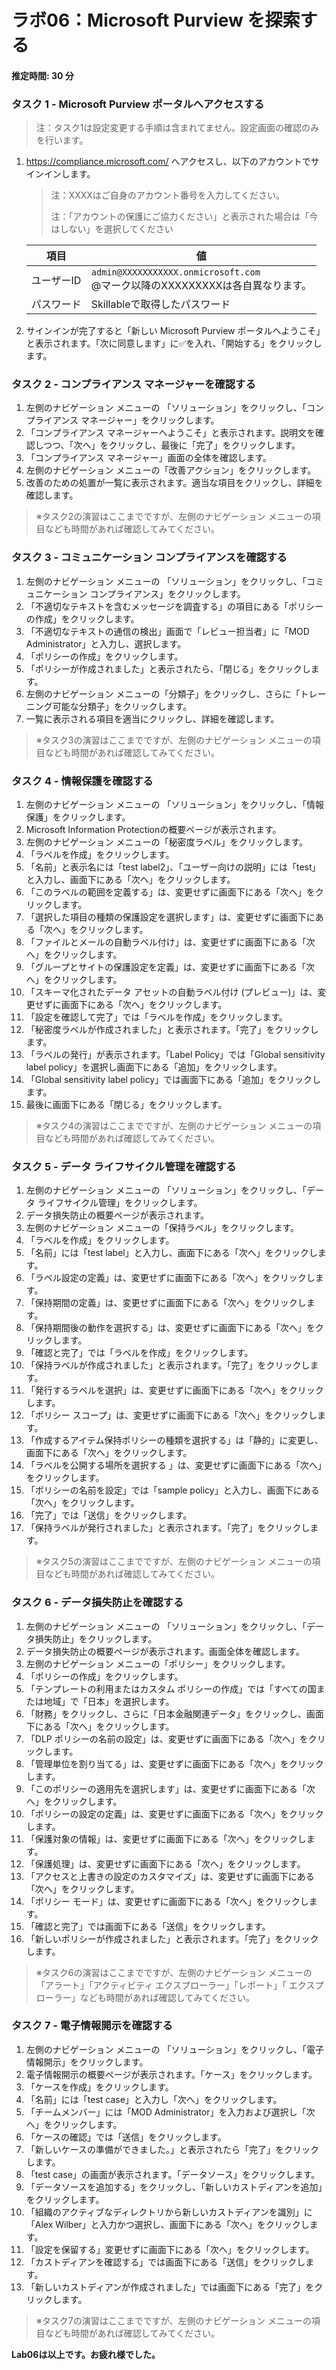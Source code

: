 # ラボ06：Microsoft Purview を探索する

#### 推定時間: 30 分



### タスク 1 - Microsoft  Purview ポータルへアクセスする

> 注：タスク1は設定変更する手順は含まれてません。設定画面の確認のみを行います。

1. https://compliance.microsoft.com/ へアクセスし、以下のアカウントでサインインします。

   > 注：XXXXはご自身のアカウント番号を入力してください。
   >
   > 注：「アカウントの保護にご協力ください」と表示された場合は「今はしない」を選択してください

   | 項目       | 値                                                           |
   | ---------- | ------------------------------------------------------------ |
   | ユーザーID | `admin@XXXXXXXXXXX.onmicrosoft.com`<br />@マーク以降のXXXXXXXXXは各自異なります。 |
   | パスワード | Skillableで取得したパスワード                                |

1. サインインが完了すると「新しい Microsoft Purview ポータルへようこそ」と表示されます。「次に同意します」に✅を入れ、「開始する」をクリックします。

    

### タスク 2 - コンプライアンス マネージャーを確認する

1. 左側のナビゲーション メニューの 「ソリューション」をクリックし、「コンプライアンス マネージャー」をクリックします。
2. 「コンプライアンス マネージャーへようこそ」と表示されます。説明文を確認しつつ、「次へ」をクリックし、最後に「完了」をクリックします。
3. 「コンプライアンス マネージャー」画面の全体を確認します。
4. 左側のナビゲーション メニューの「改善アクション」をクリックします。
5. 改善のための処置が一覧に表示されます。適当な項目をクリックし、詳細を確認します。

> ※タスク2の演習はここまでですが、左側のナビゲーション メニューの項目なども時間があれば確認してみてください。



### タスク 3 - コミュニケーション コンプライアンスを確認する

1. 左側のナビゲーション メニューの 「ソリューション」をクリックし、「コミュニケーション コンプライアンス」をクリックします。
2. 「不適切なテキストを含むメッセージを調査する」の項目にある「ポリシーの作成」をクリックします。
3. 「不適切なテキストの通信の検出」画面で「レビュー担当者」に「MOD Administrator」と入力し、選択します。
4. 「ポリシーの作成」をクリックします。
5. 「ポリシーが作成されました」と表示されたら、「閉じる」をクリックします。
6. 左側のナビゲーション メニューの「分類子」をクリックし、さらに「トレーニング可能な分類子」をクリックします。
7. 一覧に表示される項目を適当にクリックし、詳細を確認します。

> ※タスク3の演習はここまでですが、左側のナビゲーション メニューの項目なども時間があれば確認してみてください。



### タスク 4 - 情報保護を確認する

1. 左側のナビゲーション メニューの 「ソリューション」をクリックし、「情報保護」をクリックします。
2. Microsoft Information Protectionの概要ページが表示されます。
3. 左側のナビゲーション メニューの「秘密度ラベル」をクリックします。
4. 「ラベルを作成」をクリックします。
5. 「名前」と表示名には「test label2」、「ユーザー向けの説明」には「test」と入力し、画面下にある「次へ」をクリックします。
6. 「このラベルの範囲を定義する」は、変更せずに画面下にある「次へ」をクリックします。
7. 「選択した項目の種類の保護設定を選択します」は、変更せずに画面下にある「次へ」をクリックします。
8. 「ファイルとメールの自動ラベル付け」は、変更せずに画面下にある「次へ」をクリックします。
9. 「グループとサイトの保護設定を定義」は、変更せずに画面下にある「次へ」をクリックします。
10. 「スキーマ化されたデータ アセットの自動ラベル付け (プレビュー)」は、変更せずに画面下にある「次へ」をクリックします。
11. 「設定を確認して完了」では「ラベルを作成」をクリックします。
12. 「秘密度ラベルが作成されました」と表示されます。「完了」をクリックします。
13. 「ラベルの発行」が表示されます。「Label Policy」では「Global sensitivity label policy」を選択し画面下にある「追加」をクリックします。
14. 「Global sensitivity label policy」では画面下にある「追加」をクリックします。
15. 最後に画面下にある「閉じる」をクリックします。

> ※タスク4の演習はここまでですが、左側のナビゲーション メニューの項目なども時間があれば確認してみてください。



### タスク 5 - データ ライフサイクル管理を確認する

1. 左側のナビゲーション メニューの 「ソリューション」をクリックし、「データ ライフサイクル管理」をクリックします。
2. データ損失防止の概要ページが表示されます。
3. 左側のナビゲーション メニューの「保持ラベル」をクリックします。
4. 「ラベルを作成」をクリックします。
5. 「名前」には「test label」と入力し、画面下にある「次へ」をクリックします。
6. 「ラベル設定の定義」は、変更せずに画面下にある「次へ」をクリックします。
7. 「保持期間の定義」は、変更せずに画面下にある「次へ」をクリックします。
8. 「保持期間後の動作を選択する」は、変更せずに画面下にある「次へ」をクリックします。
9. 「確認と完了」では「ラベルを作成」をクリックします。
10. 「保持ラベルが作成されました」と表示されます。「完了」をクリックします。
11. 「発行するラベルを選択」は、変更せずに画面下にある「次へ」をクリックします。
12. 「ポリシー スコープ」は、変更せずに画面下にある「次へ」をクリックします。
13. 「作成するアイテム保持ポリシーの種類を選択する」は「静的」に変更し、画面下にある「次へ」をクリックします。
14. 「ラベルを公開する場所を選択する 」は、変更せずに画面下にある「次へ」をクリックします。
15. 「ポリシーの名前を設定」では「sample policy」と入力し、画面下にある「次へ」をクリックします。
16. 「完了」では「送信」をクリックします。
17. 「保持ラベルが発行されました」と表示されます。「完了」をクリックします。

> ※タスク5の演習はここまでですが、左側のナビゲーション メニューの項目なども時間があれば確認してみてください。



### タスク 6 - データ損失防止を確認する

1. 左側のナビゲーション メニューの 「ソリューション」をクリックし、「データ損失防止」をクリックします。
2. データ損失防止の概要ページが表示されます。画面全体を確認します。
3. 左側のナビゲーション メニューの「ポリシー」をクリックします。
4. 「ポリシーの作成」をクリックします。
5. 「テンプレートの利用またはカスタム ポリシーの作成」では「すべての国または地域」で「日本」を選択します。
6. 「財務」をクリックし、さらに「日本金融関連データ」をクリックし、画面下にある「次へ」をクリックします。
7. 「DLP ポリシーの名前の設定」は、変更せずに画面下にある「次へ」をクリックします。
8. 「管理単位を割り当てる」は、変更せずに画面下にある「次へ」をクリックします。
9. 「このポリシーの適用先を選択します」は、変更せずに画面下にある「次へ」をクリックします。
10. 「ポリシーの設定の定義」は、変更せずに画面下にある「次へ」をクリックします。
11. 「保護対象の情報」は、変更せずに画面下にある「次へ」をクリックします。
12. 「保護処理」は、変更せずに画面下にある「次へ」をクリックします。
13. 「アクセスと上書きの設定のカスタマイズ」は、変更せずに画面下にある「次へ」をクリックします。
14. 「ポリシー モード」は、変更せずに画面下にある「次へ」をクリックします。
15. 「確認と完了」では画面下にある「送信」をクリックします。
16. 「新しいポリシーが作成されました」と表示されます。「完了」をクリックします。

> ※タスク6の演習はここまでですが、左側のナビゲーション メニューの「アラート」「アクティビティ エクスプローラー」「レポート」「 エクスプローラー」なども時間があれば確認してみてください。



### タスク 7 - 電子情報開示を確認する

1. 左側のナビゲーション メニューの 「ソリューション」をクリックし、「電子情報開示」をクリックします。
2. 電子情報開示の概要ページが表示されます。「ケース」をクリックします。
3. 「ケースを作成」をクリックします。
4. 「名前」には「test case」と入力し「次へ」をクリックします。
5. 「チームメンバー」には「MOD Administrator」を入力および選択し「次へ」をクリックします。
6. 「ケースの確認」では「送信」をクリックします。
7. 「新しいケースの準備ができました。」と表示されたら「完了」をクリックします。
8. 「test case」の画面が表示されます。「データソース」をクリックします。
9. 「データソースを追加する」をクリックし、「新しいカストディアンを追加」をクリックします。
10. 「組織のアクティブなディレクトリから新しいカストディアンを識別」に「Alex Wilber」と入力かつ選択し、画面下にある「次へ」をクリックします。
11. 「設定を保留する」変更せずに画面下にある「次へ」をクリックします。
12. 「カストディアンを確認する」では画面下にある「送信」をクリックします。
13. 「新しいカストディアンが作成されました」では画面下にある「完了」をクリックします。

> ※タスク7の演習はここまでですが、左側のナビゲーション メニューの項目なども時間があれば確認してみてください。



**Lab06は以上です。お疲れ様でした。**
